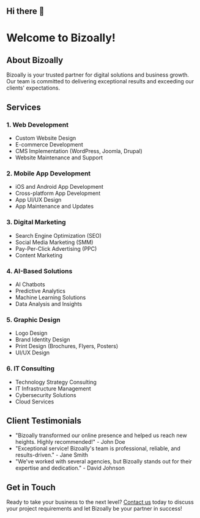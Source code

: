 ## Hi there 👋

<!--

**Here are some ideas to get you started:**

🙋‍♀️ A short introduction - what is your organization all about?
🌈 Contribution guidelines - how can the community get involved?
👩‍💻 Useful resources - where can the community find your docs? Is there anything else the community should know?
🍿 Fun facts - what does your team eat for breakfast?
🧙 Remember, you can do mighty things with the power of [Markdown](https://docs.github.com/github/writing-on-github/getting-started-with-writing-and-formatting-on-github/basic-writing-and-formatting-syntax)
-->

# Welcome to Bizoally!

## About Bizoally

Bizoally is your trusted partner for digital solutions and business growth. Our team is committed to delivering exceptional results and exceeding our clients' expectations.

## Services

### 1. Web Development
   - Custom Website Design
   - E-commerce Development
   - CMS Implementation (WordPress, Joomla, Drupal)
   - Website Maintenance and Support

### 2. Mobile App Development
   - iOS and Android App Development
   - Cross-platform App Development
   - App UI/UX Design
   - App Maintenance and Updates

### 3. Digital Marketing
   - Search Engine Optimization (SEO)
   - Social Media Marketing (SMM)
   - Pay-Per-Click Advertising (PPC)
   - Content Marketing

### 4. AI-Based Solutions
   - AI Chatbots
   - Predictive Analytics
   - Machine Learning Solutions
   - Data Analysis and Insights

### 5. Graphic Design
   - Logo Design
   - Brand Identity Design
   - Print Design (Brochures, Flyers, Posters)
   - UI/UX Design

### 6. IT Consulting
   - Technology Strategy Consulting
   - IT Infrastructure Management
   - Cybersecurity Solutions
   - Cloud Services

## Client Testimonials

- "Bizoally transformed our online presence and helped us reach new heights. Highly recommended!" - John Doe
- "Exceptional service! Bizoally's team is professional, reliable, and results-driven." - Jane Smith
- "We've worked with several agencies, but Bizoally stands out for their expertise and dedication." - David Johnson

## Get in Touch

Ready to take your business to the next level? [Contact us](mailto:info@bizoally.com) today to discuss your project requirements and let Bizoally be your partner in success!
